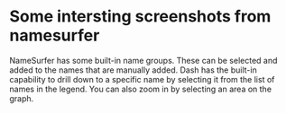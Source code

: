 # Some intersting screenshots from namesurfer

NameSurfer has some built-in name groups. These can be selected and added to the names that are manually added. Dash has the built-in capability to drill down to a specific name by selecting it from the list of names in the legend. You can also zoom in by selecting an area on the graph.
